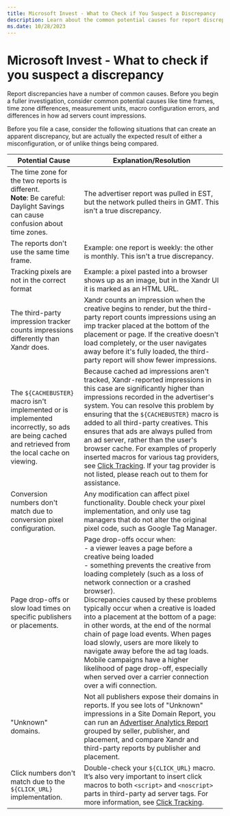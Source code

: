 ```yaml
---
title: Microsoft Invest - What to Check if You Suspect a Discrepancy
description: Learn about the common potential causes for report discrepancies. 
ms.date: 10/28/2023
---
```


# Microsoft Invest - What to check if you suspect a discrepancy

Report discrepancies have a number of common causes. Before you begin a fuller investigation, consider common potential causes like time frames, time zone differences, measurement units, macro configuration errors, and differences in how ad servers count impressions.

Before you file a case, consider the following situations that can create an apparent discrepancy, but are actually the expected result of
either a misconfiguration, or of unlike things being compared.

| Potential Cause | Explanation/Resolution |
|--|--|
| The time zone for the two reports is different. <br> **Note**: Be careful: Daylight Savings can cause confusion about time zones. | The advertiser report was pulled in EST, but the network pulled theirs in GMT. This isn't a true discrepancy. |
| The reports don't use the same time frame. | Example: one report is weekly: the other is monthly. This isn't a true discrepancy. |
| Tracking pixels are not in the correct format | Example: a pixel pasted into a browser shows up as an image, but in the Xandr UI it is marked as an HTML URL. |
| The third-party impression tracker counts impressions differently than Xandr does. | Xandr counts an impression when the creative begins to render, but the third-party report counts impressions using an imp tracker placed at the bottom of the placement or page. If the creative doesn't load completely, or the user navigates away before it's fully loaded, the third-party report will show fewer impressions. |
| The `${CACHEBUSTER}` macro isn't implemented or is implemented incorrectly, so ads are being cached and retrieved from the local cache on viewing. | Because cached ad impressions aren't tracked, Xandr-reported impressions in this case are significantly higher than impressions recorded in the advertiser's system. You can resolve this problem by ensuring that the `${CACHEBUSTER}` macro is added to all third-party creatives. This ensures that ads are always pulled from an ad server, rather than the user's browser cache. For examples of properly inserted macros for various tag providers, see [Click Tracking](click-tracking.md). If your tag provider is not listed, please reach out to them for assistance. |
| Conversion numbers don't match due to conversion pixel configuration. | Any modification can affect pixel functionality. Double check your pixel implementation, and only use tag managers that do not alter the original pixel code, such as Google Tag Manager. |
| Page drop-offs or slow load times on specific publishers or placements. | Page drop-offs occur when: <br> - a viewer leaves a page before a creative being loaded <br> - something prevents the creative from loading completely (such as a loss of network connection or a crashed browser). <br> Discrepancies caused by these problems typically occur when a creative is loaded into a placement at the bottom of a page: in other words, at the end of the normal chain of page load events. When pages load slowly, users are more likely to navigate away before the ad tag loads. Mobile campaigns have a higher likelihood of page drop-off, especially when served over a carrier connection over a wifi connection. |
| "Unknown" domains. | Not all publishers expose their domains in reports. If you see lots of "Unknown" impressions in a Site Domain Report, you can run an [Advertiser Analytics Report](advertiser-analytics-report.md) grouped by seller, publisher, and placement, and compare Xandr and third-party reports by publisher and placement. |
| Click numbers don't match due to the `${CLICK_URL}` implementation. | Double-check your `${CLICK_URL}` macro. It’s also very important to insert click macros to both `<script>` and `<noscript>` parts in third-party ad server tags. For more information, see [Click Tracking](click-tracking.md). |

